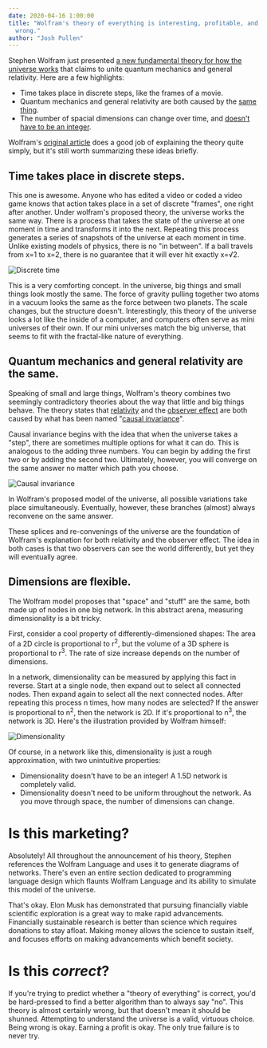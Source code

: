 ```yaml
---
date: 2020-04-16 1:00:00
title: "Wolfram's theory of everything is interesting, profitable, and probably
  wrong."
author: "Josh Pullen"
---
```


Stephen Wolfram just presented
[a new fundamental theory for how the universe works](https://writings.stephenwolfram.com/2020/04/finally-we-may-have-a-path-to-the-fundamental-theory-of-physics-and-its-beautiful/)
that claims to unite quantum mechanics and general relativity. Here are a few
highlights:

- Time takes place in discrete steps, like the frames of a movie.
- Quantum mechanics and general relativity are both caused by the
  [same thing](https://www.wolframphysics.org/technical-introduction/the-updating-process-for-string-substitution-systems/the-phenomenon-of-causal-invariance/).
- The number of spacial dimensions can change over time, and
  [doesn't have to be an integer](https://en.wikipedia.org/wiki/Hausdorff_dimension).

Wolfram's
[original article](https://writings.stephenwolfram.com/2020/04/finally-we-may-have-a-path-to-the-fundamental-theory-of-physics-and-its-beautiful/)
does a good job of explaining the theory quite simply, but it's still worth
summarizing these ideas briefly.

## Time takes place in discrete steps.

This one is awesome. Anyone who has edited a video or coded a video game knows
that action takes place in a set of discrete "frames", one right after another.
Under wolfram's proposed theory, the universe works the same way. There is a
process that takes the state of the universe at one moment in time and
transforms it into the next. Repeating this process generates a series of
snapshots of the universe at each moment in time. Unlike existing models of
physics, there is no "in between". If a ball travels from x=1 to x=2, there is
no guarantee that it will ever hit exactly x=√2.

![Discrete time](/images/posts/wolframs-theory-of-everything/discrete-time.png)

This is a very comforting concept. In the universe, big things and small things
look mostly the same. The force of gravity pulling together two atoms in a
vacuum looks the same as the force between two planets. The scale changes, but
the structure doesn't. Interestingly, this theory of the universe looks a lot
like the inside of a computer, and computers often serve as mini universes of
their own. If our mini universes match the big universe, that seems to fit with
the fractal-like nature of everything.

## Quantum mechanics and general relativity are the same.

Speaking of small and large things, Wolfram's theory combines two seemingly
contradictory theories about the way that little and big things behave. The
theory states that
[relativity](https://en.wikipedia.org/wiki/Theory_of_relativity) and the
[observer effect](<https://en.wikipedia.org/wiki/Observer_effect_(physics)>) are
both caused by what has been named
"[causal invariance](https://www.wolframphysics.org/technical-introduction/the-updating-process-for-string-substitution-systems/the-phenomenon-of-causal-invariance/)".

Causal invariance begins with the idea that when the universe takes a "step",
there are sometimes multiple options for what it can do. This is analogous to
the adding three numbers. You can begin by adding the first two or by adding the
second two. Ultimately, however, you will converge on the same answer no matter
which path you choose.

![Causal invariance](/images/posts/wolframs-theory-of-everything/causal-invariance.png)

In Wolfram's proposed model of the universe, all possible variations take place
simultaneously. Eventually, however, these branches (almost) always reconvene on
the same answer.

These splices and re-convenings of the universe are the foundation of Wolfram's
explanation for both relativity and the observer effect. The idea in both cases
is that two observers can see the world differently, but yet they will
eventually agree.

## Dimensions are flexible.

The Wolfram model proposes that "space" and "stuff" are the same, both made up
of nodes in one big network. In this abstract arena, measuring dimensionality is
a bit tricky.

First, consider a cool property of differently-dimensioned shapes: The area of a
2D circle is proportional to r<sup>2</sup>, but the volume of a 3D sphere is
proportional to r<sup>3</sup>. The rate of size increase depends on the number
of dimensions.

In a network, dimensionality can be measured by applying this fact in reverse.
Start at a single node, then expand out to select all connected nodes. Then
expand again to select all the next connected nodes. After repeating this
process n times, how many nodes are selected? If the answer is proportional to
n<sup>2</sup>, then the network is 2D. If it's proportional to n<sup>3</sup>,
the network is 3D. Here's the illustration provided by Wolfram himself:

![Dimensionality](/images/posts/wolframs-theory-of-everything/dimensionality.png)

Of course, in a network like this, dimensionality is just a rough approximation,
with two unintuitive properties:

- Dimensionality doesn't have to be an integer! A 1.5D network is completely
  valid.
- Dimensionality doesn't need to be uniform throughout the network. As you move
  through space, the number of dimensions can change.

# Is this marketing?

Absolutely! All throughout the announcement of his theory, Stephen references
the Wolfram Language and uses it to generate diagrams of networks. There's even
an entire section dedicated to programming language design which flaunts Wolfram
Language and its ability to simulate this model of the universe.

That's okay. Elon Musk has demonstrated that pursuing financially viable
scientific exploration is a great way to make rapid advancements. Financially
sustainable research is better than science which requires donations to stay
afloat. Making money allows the science to sustain itself, and focuses efforts
on making advancements which benefit society.

# Is this _correct_?

If you're trying to predict whether a "theory of everything" is correct, you'd
be hard-pressed to find a better algorithm than to always say "no". This theory
is almost certainly wrong, but that doesn't mean it should be shunned.
Attempting to understand the universe is a valid, virtuous choice. Being wrong
is okay. Earning a profit is okay. The only true failure is to never try.
